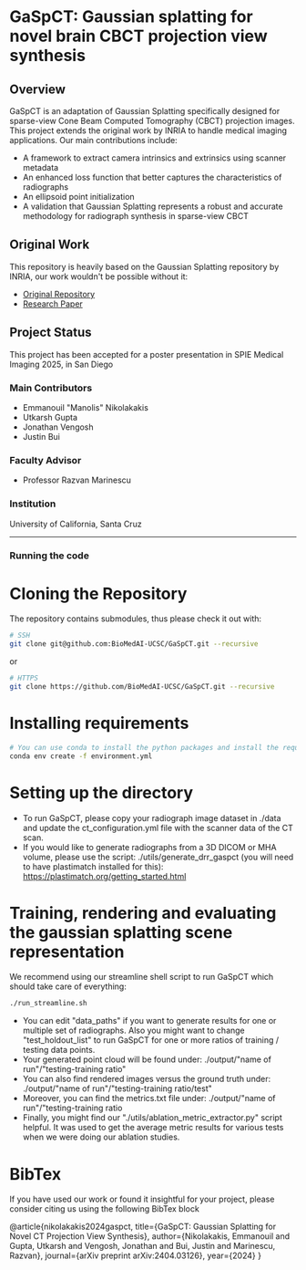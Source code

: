 # GaSpCT: Gaussian splatting for novel brain CBCT projection view synthesis

## Overview
GaSpCT is an adaptation of Gaussian Splatting specifically designed for sparse-view Cone Beam Computed Tomography (CBCT) projection images. This project extends the original work by INRIA to handle medical imaging applications.
Our main contributions include:
- A framework to extract camera intrinsics and extrinsics using scanner metadata
- An enhanced loss function that better captures the characteristics of radiographs
- An ellipsoid point initialization
- A validation that Gaussian Splatting represents a robust and accurate methodology for radiograph synthesis in sparse-view CBCT

## Original Work
This repository is heavily based on the Gaussian Splatting repository by INRIA, our work wouldn't be possible without it:
- [Original Repository](https://github.com/graphdeco-inria/gaussian-splatting)
- [Research Paper](https://repo-sam.inria.fr/fungraph/3d-gaussian-splatting/3d_gaussian_splatting_high.pdf)

## Project Status
This project has been accepted for a poster presentation in SPIE Medical Imaging 2025, in San Diego


### Main Contributors
- Emmanouil "Manolis" Nikolakakis
- Utkarsh Gupta
- Jonathan Vengosh
- Justin Bui

### Faculty Advisor
- Professor Razvan Marinescu

### Institution
University of California, Santa Cruz

---
### Running the code

# Cloning the Repository

The repository contains submodules, thus please check it out with:

```bash
# SSH
git clone git@github.com:BioMedAI-UCSC/GaSpCT.git --recursive
```
or

```bash
# HTTPS
git clone https://github.com/BioMedAI-UCSC/GaSpCT.git --recursive
```

# Installing requirements
```bash
# You can use conda to install the python packages and install the required submodules using the appropriate channels
conda env create -f environment.yml
```

# Setting up the directory

- To run GaSpCT, please copy your radiograph image dataset in ./data and update the ct_configuration.yml file with the scanner data of the CT scan.
- If you would like to generate radiographs from a 3D DICOM or MHA volume, please use the script: ./utils/generate_drr_gaspct (you will need to have plastimatch installed for this): https://plastimatch.org/getting_started.html

# Training, rendering and evaluating the gaussian splatting scene representation

We recommend using our streamline shell script to run GaSpCT which should take care of everything:

```bash
./run_streamline.sh
```

- You can edit "data_paths" if you want to generate results for one or multiple set of radiographs. Also you might want to change "test_holdout_list" to run GaSpCT for one or more ratios of training / testing data points.
- Your generated point cloud will be found under: ./output/"name of run"/"testing-training ratio"
- You can also find rendered images versus the ground truth under: ./output/"name of run"/"testing-training ratio/test"
- Moreover, you can find the metrics.txt file under: ./output/"name of run"/"testing-training ratio
- Finally, you might find our "./utils/ablation_metric_extractor.py" script helpful. It was used to get the average metric results for various tests when we were doing our ablation studies.

# BibTex

If you have used our work or found it insightful for your project, please consider citing us using the following BibTex block

@article{nikolakakis2024gaspct,
  title={GaSpCT: Gaussian Splatting for Novel CT Projection View Synthesis},
  author={Nikolakakis, Emmanouil and Gupta, Utkarsh and Vengosh, Jonathan and Bui, Justin and Marinescu, Razvan},
  journal={arXiv preprint arXiv:2404.03126},
  year={2024}
}
